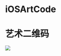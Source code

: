 # iOSArtCode
# 艺术二维码 
![](https://blog-1257898483.cos.ap-chengdu.myqcloud.com/Simulator%20Screen%20Shot%20-%20iPhone%20X%CA%80%20-%202019-08-06%20at%2016.10.18.png)
